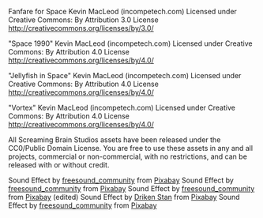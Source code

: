 Fanfare for Space Kevin MacLeod (incompetech.com)
Licensed under Creative Commons: By Attribution 3.0 License
http://creativecommons.org/licenses/by/3.0/

"Space 1990" Kevin MacLeod (incompetech.com)
Licensed under Creative Commons: By Attribution 4.0 License
http://creativecommons.org/licenses/by/4.0/

"Jellyfish in Space" Kevin MacLeod (incompetech.com)
Licensed under Creative Commons: By Attribution 4.0 License
http://creativecommons.org/licenses/by/4.0/

"Vortex" Kevin MacLeod (incompetech.com)
Licensed under Creative Commons: By Attribution 4.0 License
http://creativecommons.org/licenses/by/4.0/

All Screaming Brain Studios assets have been released under the CC0/Public Domain License.
You are free to use these assets in any and all projects, commercial or non-commercial,
with no restrictions, and can be released with or without credit.

Sound Effect by <a href="https://pixabay.com/users/freesound_community-46691455/?utm_source=link-attribution&utm_medium=referral&utm_campaign=music&utm_content=5930">freesound_community</a> from <a href="https://pixabay.com/sound-effects//?utm_source=link-attribution&utm_medium=referral&utm_campaign=music&utm_content=5930">Pixabay</a>
Sound Effect by <a href="https://pixabay.com/users/freesound_community-46691455/?utm_source=link-attribution&utm_medium=referral&utm_campaign=music&utm_content=104295">freesound_community</a> from <a href="https://pixabay.com//?utm_source=link-attribution&utm_medium=referral&utm_campaign=music&utm_content=104295">Pixabay</a>
Sound Effect by <a href="https://pixabay.com/users/freesound_community-46691455/?utm_source=link-attribution&utm_medium=referral&utm_campaign=music&utm_content=74574">freesound_community</a> from <a href="https://pixabay.com//?utm_source=link-attribution&utm_medium=referral&utm_campaign=music&utm_content=74574">Pixabay</a> (edited)
Sound Effect by <a href="https://pixabay.com/users/driken5482-45721595/?utm_source=link-attribution&utm_medium=referral&utm_campaign=music&utm_content=236669">Driken Stan</a> from <a href="https://pixabay.com/sound-effects//?utm_source=link-attribution&utm_medium=referral&utm_campaign=music&utm_content=236669">Pixabay</a>
Sound Effect by <a href="https://pixabay.com/users/freesound_community-46691455/?utm_source=link-attribution&utm_medium=referral&utm_campaign=music&utm_content=90398">freesound_community</a> from <a href="https://pixabay.com//?utm_source=link-attribution&utm_medium=referral&utm_campaign=music&utm_content=90398">Pixabay</a>
